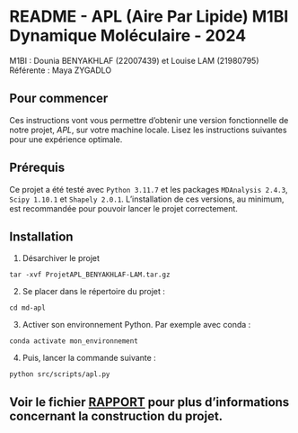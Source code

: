 README - APL (Aire Par Lipide)
M1BI Dynamique Moléculaire - 2024
==============
M1BI : Dounia BENYAKHLAF (22007439) et Louise LAM (21980795)\
Référente : Maya ZYGADLO


## Pour commencer
Ces instructions vont vous permettre d’obtenir une version fonctionnelle de notre projet, *APL*, sur votre machine locale. Lisez les instructions suivantes pour une expérience optimale.

## Prérequis
Ce projet a été testé avec `Python 3.11.7` et les packages  `MDAnalysis 2.4.3`, `Scipy 1.10.1` et `Shapely 2.0.1`. L’installation de ces versions, au minimum, est recommandée pour pouvoir lancer le projet correctement.

## Installation
1. Désarchiver le projet
```
tar -xvf ProjetAPL_BENYAKHLAF-LAM.tar.gz
```
2. Se placer dans le répertoire du projet : 
```
cd md-apl
```
3. Activer son environnement Python. Par exemple avec conda :
```
conda activate mon_environnement
```
4. Puis, lancer la commande suivante : 
```
python src/scripts/apl.py
```

## Voir le fichier [RAPPORT](RAPPORT.pdf) pour plus d’informations concernant la construction du projet.
